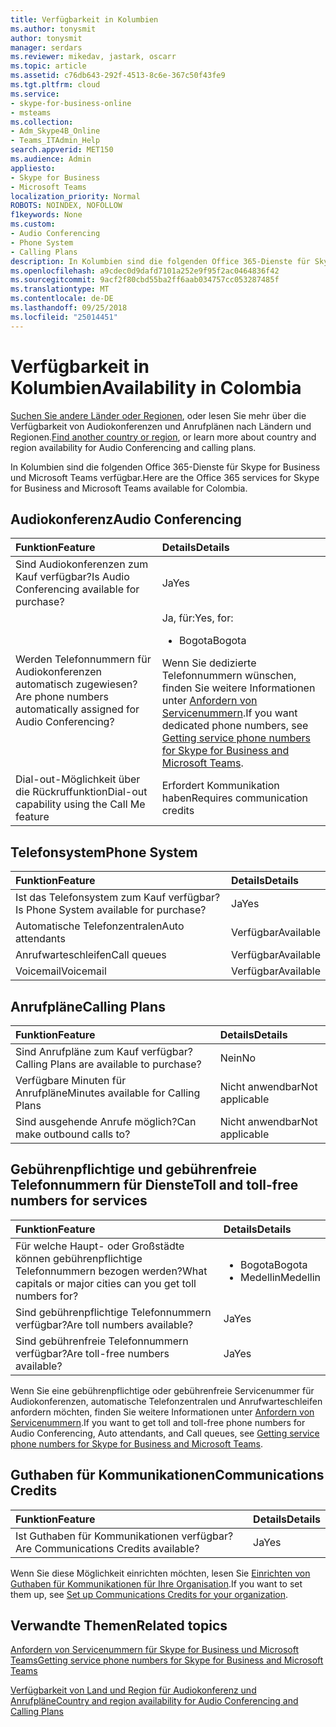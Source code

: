 ```yaml
---
title: Verfügbarkeit in Kolumbien
ms.author: tonysmit
author: tonysmit
manager: serdars
ms.reviewer: mikedav, jastark, oscarr
ms.topic: article
ms.assetid: c76db643-292f-4513-8c6e-367c50f43fe9
ms.tgt.pltfrm: cloud
ms.service:
- skype-for-business-online
- msteams
ms.collection:
- Adm_Skype4B_Online
- Teams_ITAdmin_Help
search.appverid: MET150
ms.audience: Admin
appliesto:
- Skype for Business
- Microsoft Teams
localization_priority: Normal
ROBOTS: NOINDEX, NOFOLLOW
f1keywords: None
ms.custom:
- Audio Conferencing
- Phone System
- Calling Plans
description: In Kolumbien sind die folgenden Office 365-Dienste für Skype for Business und Microsoft Teams verfügbar.
ms.openlocfilehash: a9cdec0d9dafd7101a252e9f95f2ac0464836f42
ms.sourcegitcommit: 9acf2f80cbd55ba2ff6aab034757cc053287485f
ms.translationtype: MT
ms.contentlocale: de-DE
ms.lasthandoff: 09/25/2018
ms.locfileid: "25014451"
---
```

# <a name="availability-in-colombia"></a><span data-ttu-id="40950-103">Verfügbarkeit in Kolumbien</span><span class="sxs-lookup"><span data-stu-id="40950-103">Availability in Colombia</span></span>

<span data-ttu-id="40950-104">[Suchen Sie andere Länder oder Regionen](country-and-region-availability-for-audio-conferencing-and-calling-plans.md), oder lesen Sie mehr über die Verfügbarkeit von Audiokonferenzen und Anrufplänen nach Ländern und Regionen.</span><span class="sxs-lookup"><span data-stu-id="40950-104">[Find another country or region](country-and-region-availability-for-audio-conferencing-and-calling-plans.md), or learn more about country and region availability for Audio Conferencing and calling plans.</span></span>

<span data-ttu-id="40950-105">In Kolumbien sind die folgenden Office 365-Dienste für Skype for Business und Microsoft Teams verfügbar.</span><span class="sxs-lookup"><span data-stu-id="40950-105">Here are the Office 365 services for Skype for Business and Microsoft Teams available for Colombia.</span></span>
  
## <a name="audio-conferencing"></a><span data-ttu-id="40950-106">Audiokonferenz</span><span class="sxs-lookup"><span data-stu-id="40950-106">Audio Conferencing</span></span>

|<span data-ttu-id="40950-107">**Funktion**</span><span class="sxs-lookup"><span data-stu-id="40950-107">**Feature**</span></span>|<span data-ttu-id="40950-108">**Details**</span><span class="sxs-lookup"><span data-stu-id="40950-108">**Details**</span></span>|
|:-----|:-----|
|<span data-ttu-id="40950-109">Sind Audiokonferenzen zum Kauf verfügbar?</span><span class="sxs-lookup"><span data-stu-id="40950-109">Is Audio Conferencing available for purchase?</span></span>  <br/> |<span data-ttu-id="40950-110">Ja</span><span class="sxs-lookup"><span data-stu-id="40950-110">Yes</span></span>  <br/> |
|<span data-ttu-id="40950-111">Werden Telefonnummern für Audiokonferenzen automatisch zugewiesen?</span><span class="sxs-lookup"><span data-stu-id="40950-111">Are phone numbers automatically assigned for Audio Conferencing?</span></span>  <br/> |<span data-ttu-id="40950-112">Ja, für:</span><span class="sxs-lookup"><span data-stu-id="40950-112">Yes, for:</span></span><br/><ul><li> <span data-ttu-id="40950-113">Bogota</span><span class="sxs-lookup"><span data-stu-id="40950-113">Bogota</span></span></ul><span data-ttu-id="40950-114">Wenn Sie dedizierte Telefonnummern wünschen, finden Sie weitere Informationen unter [Anfordern von Servicenummern](/SkypeForBusiness/what-is-phone-system-in-office-365/getting-service-phone-numbers).</span><span class="sxs-lookup"><span data-stu-id="40950-114">If you want dedicated phone numbers, see [Getting service phone numbers for Skype for Business and Microsoft Teams](/SkypeForBusiness/what-is-phone-system-in-office-365/getting-service-phone-numbers).</span></span>  <br/> |
|<span data-ttu-id="40950-115">Dial-out-Möglichkeit über die Rückruffunktion</span><span class="sxs-lookup"><span data-stu-id="40950-115">Dial-out capability using the Call Me feature</span></span>  <br/> |<span data-ttu-id="40950-116">Erfordert Kommunikation haben</span><span class="sxs-lookup"><span data-stu-id="40950-116">Requires communication credits</span></span>  <br/> |
   
## <a name="phone-system"></a><span data-ttu-id="40950-117">Telefonsystem</span><span class="sxs-lookup"><span data-stu-id="40950-117">Phone System</span></span>

|<span data-ttu-id="40950-118">**Funktion**</span><span class="sxs-lookup"><span data-stu-id="40950-118">**Feature**</span></span>|<span data-ttu-id="40950-119">**Details**</span><span class="sxs-lookup"><span data-stu-id="40950-119">**Details**</span></span>|
|:-----|:-----|
|<span data-ttu-id="40950-120">Ist das Telefonsystem zum Kauf verfügbar?</span><span class="sxs-lookup"><span data-stu-id="40950-120">Is Phone System available for purchase?</span></span>  <br/> |<span data-ttu-id="40950-121">Ja</span><span class="sxs-lookup"><span data-stu-id="40950-121">Yes</span></span>  <br/> |
| <span data-ttu-id="40950-122">Automatische Telefonzentralen</span><span class="sxs-lookup"><span data-stu-id="40950-122">Auto attendants</span></span> <br/> |<span data-ttu-id="40950-123">Verfügbar</span><span class="sxs-lookup"><span data-stu-id="40950-123">Available</span></span>  <br/> |
|<span data-ttu-id="40950-124">Anrufwarteschleifen</span><span class="sxs-lookup"><span data-stu-id="40950-124">Call queues</span></span>  <br/> |<span data-ttu-id="40950-125">Verfügbar</span><span class="sxs-lookup"><span data-stu-id="40950-125">Available</span></span>  <br/> |
|<span data-ttu-id="40950-126">Voicemail</span><span class="sxs-lookup"><span data-stu-id="40950-126">Voicemail</span></span>  <br/> |<span data-ttu-id="40950-127">Verfügbar</span><span class="sxs-lookup"><span data-stu-id="40950-127">Available</span></span>  <br/> |
   
## <a name="calling-plans"></a><span data-ttu-id="40950-128">Anrufpläne</span><span class="sxs-lookup"><span data-stu-id="40950-128">Calling Plans</span></span>

|<span data-ttu-id="40950-129">**Funktion**</span><span class="sxs-lookup"><span data-stu-id="40950-129">**Feature**</span></span>|<span data-ttu-id="40950-130">**Details**</span><span class="sxs-lookup"><span data-stu-id="40950-130">**Details**</span></span>|
|:-----|:-----|
|<span data-ttu-id="40950-131">Sind Anrufpläne zum Kauf verfügbar?</span><span class="sxs-lookup"><span data-stu-id="40950-131">Calling Plans are available to purchase?</span></span>  <br/> |<span data-ttu-id="40950-132">Nein</span><span class="sxs-lookup"><span data-stu-id="40950-132">No</span></span>  <br/> |
|<span data-ttu-id="40950-133">Verfügbare Minuten für Anrufpläne</span><span class="sxs-lookup"><span data-stu-id="40950-133">Minutes available for Calling Plans</span></span>  <br/> |<span data-ttu-id="40950-134">Nicht anwendbar</span><span class="sxs-lookup"><span data-stu-id="40950-134">Not applicable</span></span>  <br/> |
|<span data-ttu-id="40950-135">Sind ausgehende Anrufe möglich?</span><span class="sxs-lookup"><span data-stu-id="40950-135">Can make outbound calls to?</span></span>  <br/> |<span data-ttu-id="40950-136">Nicht anwendbar</span><span class="sxs-lookup"><span data-stu-id="40950-136">Not applicable</span></span>  <br/> |
   
## <a name="toll-and-toll-free-numbers-for-services"></a><span data-ttu-id="40950-137">Gebührenpflichtige und gebührenfreie Telefonnummern für Dienste</span><span class="sxs-lookup"><span data-stu-id="40950-137">Toll and toll-free numbers for services</span></span>

|<span data-ttu-id="40950-138">**Funktion**</span><span class="sxs-lookup"><span data-stu-id="40950-138">**Feature**</span></span>|<span data-ttu-id="40950-139">**Details**</span><span class="sxs-lookup"><span data-stu-id="40950-139">**Details**</span></span>|
|:-----|:-----|
|<span data-ttu-id="40950-140">Für welche Haupt- oder Großstädte können gebührenpflichtige Telefonnummern bezogen werden?</span><span class="sxs-lookup"><span data-stu-id="40950-140">What capitals or major cities can you get toll numbers for?</span></span>  <br/> | <ul><li><span data-ttu-id="40950-141">Bogota</span><span class="sxs-lookup"><span data-stu-id="40950-141">Bogota</span></span> <li>  <span data-ttu-id="40950-142">Medellin</span><span class="sxs-lookup"><span data-stu-id="40950-142">Medellin</span></span> </ul> |
|<span data-ttu-id="40950-143">Sind gebührenpflichtige Telefonnummern verfügbar?</span><span class="sxs-lookup"><span data-stu-id="40950-143">Are toll numbers available?</span></span>  <br/> |<span data-ttu-id="40950-144">Ja</span><span class="sxs-lookup"><span data-stu-id="40950-144">Yes</span></span>  <br/> |
|<span data-ttu-id="40950-145">Sind gebührenfreie Telefonnummern verfügbar?</span><span class="sxs-lookup"><span data-stu-id="40950-145">Are toll-free numbers available?</span></span>  <br/> |<span data-ttu-id="40950-146">Ja</span><span class="sxs-lookup"><span data-stu-id="40950-146">Yes</span></span>  <br/> |
   
 <span data-ttu-id="40950-147">Wenn Sie eine gebührenpflichtige oder gebührenfreie Servicenummer für Audiokonferenzen, automatische Telefonzentralen und Anrufwarteschleifen anfordern möchten, finden Sie weitere Informationen unter [Anfordern von Servicenummern](/SkypeForBusiness/what-is-phone-system-in-office-365/getting-service-phone-numbers).</span><span class="sxs-lookup"><span data-stu-id="40950-147">If you want to get toll and toll-free phone numbers for Audio Conferencing, Auto attendants, and Call queues, see [Getting service phone numbers for Skype for Business and Microsoft Teams](/SkypeForBusiness/what-is-phone-system-in-office-365/getting-service-phone-numbers).</span></span>
  
## <a name="communications-credits"></a><span data-ttu-id="40950-148">Guthaben für Kommunikationen</span><span class="sxs-lookup"><span data-stu-id="40950-148">Communications Credits</span></span>

|<span data-ttu-id="40950-149">**Funktion**</span><span class="sxs-lookup"><span data-stu-id="40950-149">**Feature**</span></span>|<span data-ttu-id="40950-150">**Details**</span><span class="sxs-lookup"><span data-stu-id="40950-150">**Details**</span></span>|
|:-----|:-----|
|<span data-ttu-id="40950-151">Ist Guthaben für Kommunikationen verfügbar?</span><span class="sxs-lookup"><span data-stu-id="40950-151">Are Communications Credits available?</span></span>  <br/> |<span data-ttu-id="40950-152">Ja</span><span class="sxs-lookup"><span data-stu-id="40950-152">Yes</span></span>  <br/> |
   
<span data-ttu-id="40950-153">Wenn Sie diese Möglichkeit einrichten möchten, lesen Sie [Einrichten von Guthaben für Kommunikationen für Ihre Organisation](../set-up-communications-credits-for-your-organization.md).</span><span class="sxs-lookup"><span data-stu-id="40950-153">If you want to set them up, see [Set up Communications Credits for your organization](../set-up-communications-credits-for-your-organization.md).</span></span>
  
## <a name="related-topics"></a><span data-ttu-id="40950-154">Verwandte Themen</span><span class="sxs-lookup"><span data-stu-id="40950-154">Related topics</span></span>

[<span data-ttu-id="40950-155">Anfordern von Servicenummern für Skype for Business und Microsoft Teams</span><span class="sxs-lookup"><span data-stu-id="40950-155">Getting service phone numbers for Skype for Business and Microsoft Teams</span></span>](/SkypeForBusiness/what-is-phone-system-in-office-365/getting-service-phone-numbers)

[<span data-ttu-id="40950-156">Verfügbarkeit von Land und Region für Audiokonferenz und Anrufpläne</span><span class="sxs-lookup"><span data-stu-id="40950-156">Country and region availability for Audio Conferencing and Calling Plans</span></span>](country-and-region-availability-for-audio-conferencing-and-calling-plans.md)

